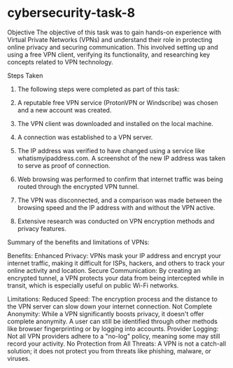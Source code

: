 # cybersecurity-task-8

Objective
The objective of this task was to gain hands-on experience with Virtual Private Networks (VPNs) and understand their role in protecting online privacy and securing communication. This involved setting up and using a free VPN client, verifying its functionality, and researching key concepts related to VPN technology.

Steps Taken
1. The following steps were completed as part of this task:

2. A reputable free VPN service (ProtonVPN or Windscribe) was chosen and a new account was created.

3. The VPN client was downloaded and installed on the local machine.

4. A connection was established to a VPN server.

5. The IP address was verified to have changed using a service like whatismyipaddress.com. A screenshot of the new IP address was taken to serve as proof of connection.

6. Web browsing was performed to confirm that internet traffic was being routed through the encrypted VPN tunnel.

7. The VPN was disconnected, and a comparison was made between the browsing speed and the IP address with and without the VPN active.

8. Extensive research was conducted on VPN encryption methods and privacy features.

Summary of the benefits and limitations of VPNs:

Benefits:
Enhanced Privacy: VPNs mask your IP address and encrypt your internet traffic, making it difficult for ISPs, hackers, and others to track your online activity and location.
Secure Communication: By creating an encrypted tunnel, a VPN protects your data from being intercepted while in transit, which is especially useful on public Wi-Fi networks.

Limitations:
Reduced Speed: The encryption process and the distance to the VPN server can slow down your internet connection.
Not Complete Anonymity: While a VPN significantly boosts privacy, it doesn't offer complete anonymity. A user can still be identified through other methods like browser fingerprinting or by logging into accounts.
Provider Logging: Not all VPN providers adhere to a "no-log" policy, meaning some may still record your activity.
No Protection from All Threats: A VPN is not a catch-all solution; it does not protect you from threats like phishing, malware, or viruses.

